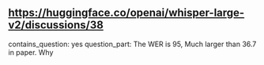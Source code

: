 ## https://huggingface.co/openai/whisper-large-v2/discussions/38

contains_question: yes
question_part: The WER is 95, Much larger than 36.7 in paper. Why